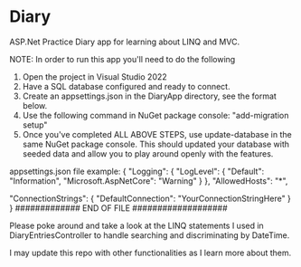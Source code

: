 # Diary
ASP.Net Practice Diary app for learning about LINQ and MVC.

NOTE: In order to run this app you'll need to do the following

1. Open the project in Visual Studio 2022
2. Have a SQL database configured and ready to connect.
3. Create an appsettings.json in the DiaryApp directory, see the format below.
4. Use the following command in NuGet package console: "add-migration setup"
5. Once you've completed ALL ABOVE STEPS, use update-database in the same NuGet package console. This should updated your database with seeded data and allow you to play around openly with the features.

appsettings.json file example:
{
  "Logging": {
    "LogLevel": {
      "Default": "Information",
      "Microsoft.AspNetCore": "Warning"
    }
  },
  "AllowedHosts": "*",

  "ConnectionStrings": { "DefaultConnection": "YourConnectionStringHere" }
}
############# END OF FILE ###################

Please poke around and take a look at the LINQ statements I used in DiaryEntriesController to handle searching and discriminating by DateTime.

I may update this repo with other functionalities as I learn more about them.
